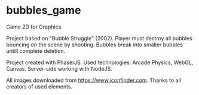 # bubbles_game
Game 2D for Graphics. 

Project based on "Bubble Struggle" (2002).
Player must destroy all bubbles bouncing on the scene by shooting.
Bubbles break into smaller bubbles untill complete deletion. 

Project created with PhaserJS. Used technologies: Arcade Physics, WebGL, Canvas.
Server-side working with NodeJS. 

All images downloaded from https://www.iconfinder.com. Thanks to all creators of used elements.
